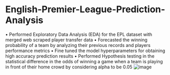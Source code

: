 # English-Premier-League-Prediction-Analysis

•	Performed Exploratory Data Analysis (EDA) for the EPL dataset with merged web scraped player transfer data
•	Forecasted the winning probability of a team by analyzing their previous records and players performance metrics
•	Fine tuned the model hyperparameters for obtaining high accuracy prediction results
•	Performed Hypothesis testing in the statistical difference in the odds of winning a game when a team is playing in front of their home crowd by considering alpha to be 0.05
![image](https://user-images.githubusercontent.com/76513476/186027445-7dc25b16-d4f8-44ae-b571-ed40de431f25.png)
